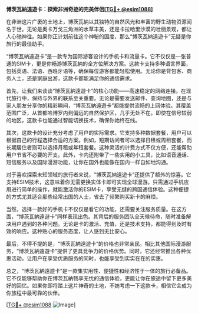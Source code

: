 **博茨瓦納遠遊卡：探索非洲奇迹的完美伴侣[[TG💪+ @esim1088](https://t.me/s/esim1088)]**

在非洲这片广袤的土地上，博茨瓦納以其独特的自然风光和丰富的野生动物资源闻名于世。无论是奥卡万戈三角洲的水草丰美，还是卡拉哈里沙漠的壮丽景观，都让人心驰神往。如果你正计划前往这个神秘的国度，那么“博茨瓦納遠遊卡”无疑是你旅行的最佳助手。

“博茨瓦納遠遊卡”是一款专为国际游客设计的手机卡和流量卡。它不仅仅是一张普通的SIM卡，更是你畅游博茨瓦納的全方位解决方案。这款卡支持多种语言界面，包括英语、法语、西班牙语等，确保每位游客都能轻松使用。无论你是背包客、商务人士，还是家庭出游，这款卡都能满足你的通信需求。

首先，让我们来谈谈“博茨瓦納遠遊卡”的核心功能——高速稳定的网络连接。在现代旅行中，保持与外界的联系至关重要。无论是需要发送邮件、查询地图，还是与家人朋友分享你的精彩瞬间，“博茨瓦納遠遊卡”都能提供流畅的上网体验。其覆盖范围广泛，从首都哈博罗内到偏远的自然保护区，几乎无处不在。即使在信号较弱的地区，这款卡也能通过智能切换技术，确保你始终在线。

其次，这款卡的设计充分考虑了用户的实际需求。它支持多种数据套餐，用户可以根据自己的行程选择合适的方案。例如，短期访问者可以选择日租或周租套餐，而长期居住者则可以选择月租或年租套餐。这种灵活的计费方式不仅方便，还能帮助用户节省不必要的开支。此外，卡内还附带了一些实用的小工具，比如语音通话、短信服务以及国际漫游功能，让你在国外也能像在国内一样自如地沟通。

对于喜欢探索未知领域的旅行者来说，“博茨瓦納遠遊卡”还提供了额外的惊喜。它支持ESIM技术，这意味着你无需更换实体卡即可实现全球漫游。只需通过手机应用进行简单的操作，就能激活你的ESIM卡，享受无缝的跨国通信体验。这种便捷的方式尤其适合那些经常出国的人士，省去了频繁购买新卡的麻烦。

当然，选择一款好的手机卡不仅仅是看它的功能，还需要关注服务质量。在这方面，“博茨瓦納遠遊卡”同样表现出色。其背后的服务团队全天候待命，随时准备解决用户遇到的各种问题。无论是卡的激活、充值，还是技术支持，都能得到及时有效的响应。这种贴心的服务态度，让人感到无比安心。

最后，不得不提的是，“博茨瓦納遠遊卡”的价格也非常亲民。相比其他国际漫游服务，“博茨瓦納遠遊卡”提供了更具竞争力的价格优势。同时，它还经常推出各种优惠活动，让用户在享受优质服务的同时，也能享受到实实在在的实惠。

总之，“博茨瓦納遠遊卡”是一款集实用性、便捷性和经济性于一体的旅行必备品。它不仅能够帮助你在博茨瓦納畅享无忧的通信体验，更能让你在旅途中留下更多美好的回忆。如果你即将踏上这片神奇的土地，不妨考虑一下这款卡，相信它会成为你旅程中最可靠的伙伴。

[[TG💪+ @esim1088](https://t.me/s/esim1088) ![Image](https://i.postimg.cc/4NQfJmqS/Snipaste-2025-05-13-00-14-12.png)]